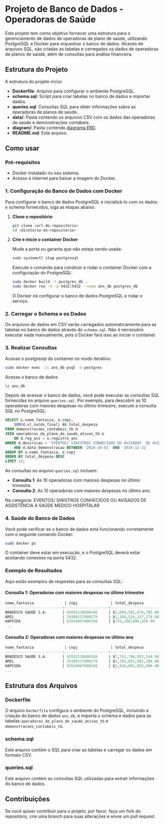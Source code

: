 
# Projeto de Banco de Dados - Operadoras de Saúde

Este projeto tem como objetivo fornecer uma estrutura para o gerenciamento de dados de operadoras de plano de saúde, utilizando PostgreSQL e Docker para orquestrar o banco de dados. Através de arquivos SQL, são criadas as tabelas e carregados os dados de operadoras de planos de saúde, além de consultas para análise financeira.

## Estrutura do Projeto

A estrutura do projeto inclui:

- **Dockerfile**: Arquivo para configurar o ambiente PostgreSQL.
- **schema.sql**: Script para criar tabelas no banco de dados e importar dados.
- **queries.sql**: Consultas SQL para obter informações sobre as operadoras de planos de saúde.
- **data/**: Pasta contendo os arquivos CSV com os dados das operadoras de saúde e demonstrações contábeis.
- **diagram/**: Pasta contendo [diagrama ERD](banco_de_dados/diagram).
- **README.md**: Este arquivo.

## Como usar

### Pré-requisitos

- Docker instalado no seu sistema.
- Acesso à internet para baixar a imagem do Docker.

### 1. Configuração do Banco de Dados com Docker

Para configurar o banco de dados PostgreSQL e inicializá-lo com os dados e schema fornecidos, siga as etapas abaixo:

1. **Clone o repositório**:

   ```bash
   git clone <url-do-repositorio>
   cd <diretorio-do-repositorio>
   ```

2. **Crie e inicie o container Docker**:

   Mude a porta ou garanta que não esteja sendo usada:

   ```bash
   sudo systemctl stop postgresql
   ```

   Execute o comando para construir e rodar o container Docker com a configuração do PostgreSQL:

   ```bash
   sudo docker build -t postgres_db .
   sudo docker run -d -p 5432:5432 --name ans_db postgres_db
   ```

   O Docker irá configurar o banco de dados PostgreSQL e rodar o serviço.

### 2. Carregar o Schema e os Dados

Os arquivos de dados em CSV serão carregados automaticamente para as tabelas no banco de dados através do `schema.sql`. Não é necessário executar nada manualmente, pois o Docker fará isso ao iniciar o container.

### 3. Realizar Consultas

Acesse o postgresql do container no modo iterativo:

```bash
sudo docker exec -it ans_db psql -U postgres
```

Acesse o banco de dados

```bash
\c ans_db
```

Depois de acessar o banco de dados, você pode executar as consultas SQL fornecidas no arquivo `queries.sql`. Por exemplo, para descobrir as 10 operadoras com maiores despesas no último trimestre, execute a consulta SQL no PostgreSQL:

```sql
SELECT o.nome_fantasia, o.cnpj,
    SUM(d.vl_saldo_final) AS total_despesa
FROM demonstracoes_contabeis_tb d
JOIN operadoras_de_plano_de_saude_ativas_tb o
    ON d.reg_ans = o.registro_ans
WHERE d.descricao = 'EVENTOS/ SINISTROS CONHECIDOS OU AVISADOS  DE ASSISTÊNCIA A SAÚDE MEDICO HOSPITALAR '
    AND d.data_demonstracao BETWEEN '2024-10-01' AND '2024-12-31'
GROUP BY o.nome_fantasia, o.cnpj
ORDER BY total_despesa DESC
LIMIT 10;
```

As consultas no arquivo `queries.sql` incluem:

- **Consulta 1**: As 10 operadoras com maiores despesas no último trimestre.
- **Consulta 2**: As 10 operadoras com maiores despesas no último ano.

Na categoria: EVENTOS/ SINISTROS CONHECIDOS OU AVISADOS  DE ASSISTÊNCIA A SAÚDE MEDICO HOSPITALAR

### 4. Saúde do Banco de Dados

Você pode verificar se o banco de dados está funcionando corretamente com o seguinte comando Docker:

```bash
sudo docker ps
```

O container deve estar em execução, e o PostgreSQL deverá estar aceitando conexões na porta 5432.

### Exemplo de Resultados

Aqui estão exemplos de respostas para as consultas SQL:

#### Consulta 1: Operadoras com maiores despesas no último trimestre

```sql
nome_fantasia              | cnpj               | total_despesa
--------------------------+--------------------+------------------------
BRADESCO SAUDE S.A.       | 92693118000160     | $3,089,592,678,705.00
AMIL                      | 29309127000179     | $1,384,524,317,274.00
HAPVIDA                   | 63554067000198     | $774,180,090,436.00
...
```

#### Consulta 2: Operadoras com maiores despesas no último ano

```sql
nome_fantasia              | cnpj               | total_despesa
--------------------------+--------------------+------------------------
BRADESCO SAUDE S.A.       | 92693118000160     | $7,741,706,935,544.00
AMIL                      | 29309127000179     | $4,292,023,882,206.00
HAPVIDA                   | 63554067000198     | $1,910,691,055,906.00
...
```

## Estrutura dos Arquivos

### Dockerfile

O arquivo `Dockerfile` configura o ambiente do PostgreSQL, incluindo a criação do banco de dados `ans_db`, e importa o schema e dados para as tabelas `operadoras_de_plano_de_saude_ativas_tb` e `demonstracoes_contabeis_tb`.

### schema.sql

Este arquivo contém o SQL para criar as tabelas e carregar os dados em formato CSV.

### queries.sql

Este arquivo contém as consultas SQL utilizadas para extrair informações do banco de dados.

## Contribuições

Se você quiser contribuir para o projeto, por favor, faça um fork do repositório, crie uma branch para suas alterações e envie um pull request.
